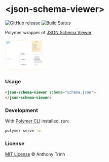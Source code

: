 # \<json-schema-viewer\>

[![GitHub release](https://img.shields.io/github/release/tony19/json-schema-viewer.svg)](https://github.com/tony19/json-schema-viewer/releases)
[![Build Status](https://travis-ci.org/tony19/json-schema-viewer.svg?branch=master)](https://travis-ci.org/tony19/json-schema-viewer)

Polymer wrapper of [JSON Schema Viewer](https://github.com/jlblcc/json-schema-viewer)

<img src="https://github.com/tony19/json-schema-viewer/blob/master/images/screenshot.png" height="100">

### Usage

```html
<json-schema-viewer schema="schema.json">
</json-schema-viewer>
```

### Development

With [Polymer CLI](https://github.com/Polymer/polymer-cli/) installed, run:

```sh
polymer serve -o
```

### License

[MIT License](https://opensource.org/licenses/MIT) © Anthony Trinh
